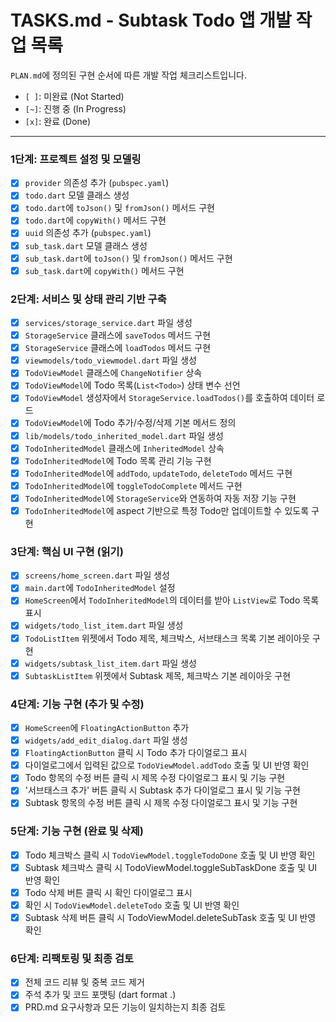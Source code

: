 # TASKS.md - Subtask Todo 앱 개발 작업 목록

`PLAN.md`에 정의된 구현 순서에 따른 개발 작업 체크리스트입니다.

-   `[ ]`: 미완료 (Not Started)
-   `[~]`: 진행 중 (In Progress)
-   `[x]`: 완료 (Done)

---

### 1단계: 프로젝트 설정 및 모델링

-   [x] `provider` 의존성 추가 (`pubspec.yaml`)
-   [x] `todo.dart` 모델 클래스 생성
-   [x] `todo.dart`에 `toJson()` 및 `fromJson()` 메서드 구현
-   [x] `todo.dart`에 `copyWith()` 메서드 구현
-   [x] `uuid` 의존성 추가 (`pubspec.yaml`)
-   [x] `sub_task.dart` 모델 클래스 생성
-   [x] `sub_task.dart`에 `toJson()` 및 `fromJson()` 메서드 구현
-   [x] `sub_task.dart`에 `copyWith()` 메서드 구현

### 2단계: 서비스 및 상태 관리 기반 구축

-   [x] `services/storage_service.dart` 파일 생성
-   [x] `StorageService` 클래스에 `saveTodos` 메서드 구현
-   [x] `StorageService` 클래스에 `loadTodos` 메서드 구현
-   [x] `viewmodels/todo_viewmodel.dart` 파일 생성
-   [x] `TodoViewModel` 클래스에 `ChangeNotifier` 상속
-   [x] `TodoViewModel`에 Todo 목록(`List<Todo>`) 상태 변수 선언
-   [x] `TodoViewModel` 생성자에서 `StorageService.loadTodos()`를 호출하여 데이터 로드
-   [x] `TodoViewModel`에 Todo 추가/수정/삭제 기본 메서드 정의
-   [x] `lib/models/todo_inherited_model.dart` 파일 생성
-   [x] `TodoInheritedModel` 클래스에 `InheritedModel` 상속
-   [x] `TodoInheritedModel`에 Todo 목록 관리 기능 구현
-   [x] `TodoInheritedModel`에 `addTodo`, `updateTodo`, `deleteTodo` 메서드 구현
-   [x] `TodoInheritedModel`에 `toggleTodoComplete` 메서드 구현
-   [x] `TodoInheritedModel`에 `StorageService`와 연동하여 자동 저장 기능 구현
-   [x] `TodoInheritedModel`에 aspect 기반으로 특정 Todo만 업데이트할 수 있도록 구현

### 3단계: 핵심 UI 구현 (읽기)

-   [x] `screens/home_screen.dart` 파일 생성
-   [x] `main.dart`에 `TodoInheritedModel` 설정
-   [x] `HomeScreen`에서 `TodoInheritedModel`의 데이터를 받아 `ListView`로 Todo 목록 표시
-   [x] `widgets/todo_list_item.dart` 파일 생성
-   [x] `TodoListItem` 위젯에서 Todo 제목, 체크박스, 서브태스크 목록 기본 레이아웃 구현
-   [x] `widgets/subtask_list_item.dart` 파일 생성
-   [x] `SubtaskListItem` 위젯에서 Subtask 제목, 체크박스 기본 레이아웃 구현

### 4단계: 기능 구현 (추가 및 수정)

-   [x] `HomeScreen`에 `FloatingActionButton` 추가
-   [x] `widgets/add_edit_dialog.dart` 파일 생성
-   [x] `FloatingActionButton` 클릭 시 Todo 추가 다이얼로그 표시
-   [x] 다이얼로그에서 입력된 값으로 `TodoViewModel.addTodo` 호출 및 UI 반영 확인
-   [x] Todo 항목의 수정 버튼 클릭 시 제목 수정 다이얼로그 표시 및 기능 구현
-   [x] '서브태스크 추가' 버튼 클릭 시 Subtask 추가 다이얼로그 표시 및 기능 구현
-   [x] Subtask 항목의 수정 버튼 클릭 시 제목 수정 다이얼로그 표시 및 기능 구현

### 5단계: 기능 구현 (완료 및 삭제)

-   [x] Todo 체크박스 클릭 시 `TodoViewModel.toggleTodoDone` 호출 및 UI 반영 확인
-   [x] Subtask 체크박스 클릭 시 TodoViewModel.toggleSubTaskDone 호출 및 UI 반영 확인
-   [x] Todo 삭제 버튼 클릭 시 확인 다이얼로그 표시
-   [x] 확인 시 `TodoViewModel.deleteTodo` 호출 및 UI 반영 확인
-   [x] Subtask 삭제 버튼 클릭 시 TodoViewModel.deleteSubTask 호출 및 UI 반영 확인

### 6단계: 리팩토링 및 최종 검토

-   [x] 전체 코드 리뷰 및 중복 코드 제거
-   [x] 주석 추가 및 코드 포맷팅 (dart format .)
-   [x] PRD.md 요구사항과 모든 기능이 일치하는지 최종 검토
